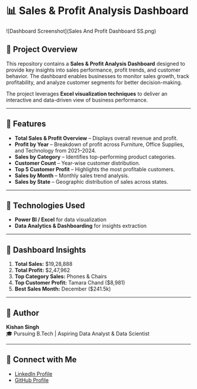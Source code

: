 # 📊 Sales & Profit Analysis Dashboard  

![Dashboard Screenshot](Sales And Profit Dashboard SS.png)

## 📌 Project Overview  
This repository contains a **Sales & Profit Analysis Dashboard** designed to provide key insights into sales performance, profit trends, and customer behavior. The dashboard enables businesses to monitor sales growth, track profitability, and analyze customer segments for better decision-making.  

The project leverages **Excel visualization techniques** to deliver an interactive and data-driven view of business performance.  

---

## 🚀 Features  
- **Total Sales & Profit Overview** – Displays overall revenue and profit.  
- **Profit by Year** – Breakdown of profit across Furniture, Office Supplies, and Technology from 2021–2024.  
- **Sales by Category** – Identifies top-performing product categories.  
- **Customer Count** – Year-wise customer distribution.  
- **Top 5 Customer Profit** – Highlights the most profitable customers.  
- **Sales by Month** – Monthly sales trend analysis.  
- **Sales by State** – Geographic distribution of sales across states.  

---

## 📂 Technologies Used  
- **Power BI / Excel** for data visualization  
- **Data Analytics & Dashboarding** for insights extraction  

---

## 📸 Dashboard Insights  
1. **Total Sales:** $19,28,888  
2. **Total Profit:** $2,47,962  
3. **Top Category Sales:** Phones & Chairs  
4. **Top Customer Profit:** Tamara Chand ($8,981)  
5. **Best Sales Month:** December ($241.5k)  

---

## 👤 Author  
**Kishan Singh**  
🎓 Pursuing B.Tech | Aspiring Data Analyst & Data Scientist  

---

## 🔗 Connect with Me  
- [LinkedIn Profile](www.linkedin.com/in/kishan-singh-linkdin)
- [GitHub Profile](https://github.com/Kishan-singh650)
